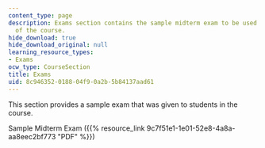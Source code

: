 ```yaml
---
content_type: page
description: Exams section contains the sample midterm exam to be used for the study
  of the course.
hide_download: true
hide_download_original: null
learning_resource_types:
- Exams
ocw_type: CourseSection
title: Exams
uid: 8c946352-0188-04f9-0a2b-5b84137aad61
---
```


This section provides a sample exam that was given to students in the course.

Sample Midterm Exam ({{% resource_link 9c7f51e1-1e01-52e8-4a8a-aa8eec2bf773 "PDF" %}})
